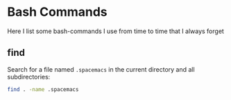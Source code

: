 # Bash Commands

Here I list some bash-commands I use from time to time that I always forget

## find

Search for a file named `.spacemacs` in the current directory and all subdirectories:

```sh
find . -name .spacemacs
```
